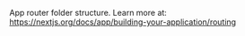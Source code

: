 App router folder structure. Learn more at: https://nextjs.org/docs/app/building-your-application/routing

